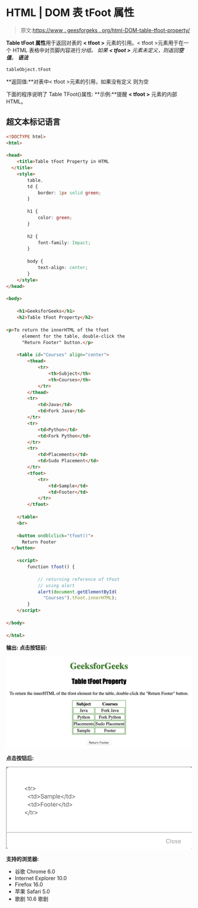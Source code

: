 # HTML | DOM 表 tFoot 属性

> 原文:[https://www . geesforgeks . org/html-DOM-table-tfoot-property/](https://www.geeksforgeeks.org/html-dom-table-tfoot-property/)

**Table tFoot 属性**用于返回对表的 **< tfoot >** 元素的引用。< tfoot >元素用于在一个 HTML 表格中对页脚内容进行*分组。
如果 **< tfoot >** *元素未定义*，则返回**空值**。
**语法*** 

```html
tableObject.tFoot
```

**返回值:**对表中< tfoot >元素的引用，如果没有定义
则为空

下面的程序说明了 Table TFoot()属性:
**示例:**提醒 **< tfoot >** 元素的内部 HTML。

## 超文本标记语言

```html
<!DOCTYPE html>
<html>

<head>
    <title>Table tFoot Property in HTML
  </title>
    <style>
        table,
        td {
            border: 1px solid green;
        }

        h1 {
            color: green;
        }

        h2 {
            font-family: Impact;
        }

        body {
            text-align: center;
        }
    </style>
</head>

<body>

    <h1>GeeksforGeeks</h1>
    <h2>Table tFoot Property</h2>

<p>To return the innerHTML of the tfoot
      element for the table, double-click the
      "Return Footer" button.</p>

    <table id="Courses" align="center">
        <thead>
            <tr>
                <th>Subject</th>
                <th>Courses</th>
            </tr>
        </thead>
        <tr>
            <td>Java</td>
            <td>Fork Java</td>
        </tr>
        <tr>
            <td>Python</td>
            <td>Fork Python</td>
        </tr>
        <tr>
            <td>Placements</td>
            <td>Sudo Placement</td>
        </tr>
        <tfoot>
            <tr>
                <td>Sample</td>
                <td>Footer</td>
            </tr>
        </tfoot>

    </table>
    <br>

    <button ondblclick="tfoot()">
      Return Footer
  </button>

    <script>
        function tfoot() {

            // returning reference of tFoot
            // using alert
            alert(document.getElementById(
              "Courses").tFoot.innerHTML);
        }
    </script>

</body>

</html>
```

**输出:**
**点击按钮前:**

![](img/f9ab2fb1be5409ab5867987359735abe.png)

**点击按钮后:**

![](img/5c4008a5551499c91399b4ca79299d3a.png)

**支持的浏览器:**

*   谷歌 Chrome 6.0
*   Internet Explorer 10.0
*   Firefox 16.0
*   苹果 Safari 5.0
*   歌剧 10.6 歌剧